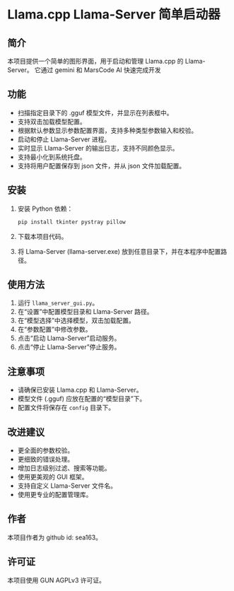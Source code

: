 # Llama.cpp Llama-Server 简单启动器

## 简介

本项目提供一个简单的图形界面，用于启动和管理 Llama.cpp 的 Llama-Server。
它通过 gemini 和 MarsCode AI 快速完成开发

## 功能

-   扫描指定目录下的 .gguf 模型文件，并显示在列表框中。
-   支持双击加载模型配置。
-   根据默认参数显示参数配置界面，支持多种类型参数输入和校验。
-   启动和停止 Llama-Server 进程。
-   实时显示 Llama-Server 的输出日志，支持不同颜色显示。
-   支持最小化到系统托盘。
-   支持将用户配置保存到 json 文件，并从 json 文件加载配置。

## 安装

1.  安装 Python 依赖：

    ```bash
    pip install tkinter pystray pillow
    ```

2.  下载本项目代码。

3.  将 Llama-Server (llama-server.exe) 放到任意目录下，并在本程序中配置路径。

## 使用方法

1.  运行 `llama_server_gui.py`。
2.  在“设置”中配置模型目录和 Llama-Server 路径。
3.  在“模型选择”中选择模型，双击加载配置。
4.  在“参数配置”中修改参数。
5.  点击“启动 Llama-Server”启动服务。
6.  点击“停止 Llama-Server”停止服务。

## 注意事项

-   请确保已安装 Llama.cpp 和 Llama-Server。
-   模型文件 (.gguf) 应放在配置的“模型目录”下。
-   配置文件将保存在 `config` 目录下。

## 改进建议

-   更全面的参数校验。
-   更细致的错误处理。
-   增加日志级别过滤、搜索等功能。
-   使用更美观的 GUI 框架。
-   支持自定义 Llama-Server 文件名。
-   使用更专业的配置管理库。

## 作者

本项目作者为 github id: sea163。

## 许可证

本项目使用 GUN AGPLv3 许可证。